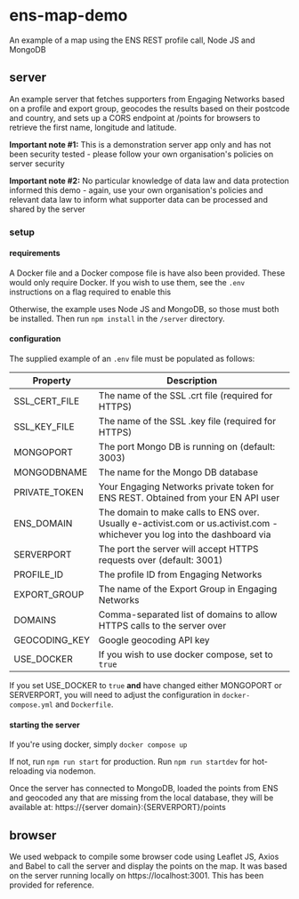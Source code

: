 # ens-map-demo
An example of a map using the ENS REST profile call, Node JS and MongoDB


## server
An example server that fetches supporters from Engaging Networks based on a profile and export group, geocodes the results based on their postcode and country, and sets up a CORS endpoint at /points for browsers to retrieve the first name, longitude and latitude.

**Important note #1:** This is a demonstration server app only and has not been security tested - please follow your own organisation's policies on server security

**Important note #2:** No particular knowledge of data law and data protection informed this demo - again, use your own organisation's policies and relevant data law to inform what supporter data can be processed and shared by the server


### setup


#### requirements
A Docker file and a Docker compose file is have also been provided. These would only require Docker. If you wish to use them, see the `.env` instructions on a flag required to enable this

Otherwise, the example uses Node JS and MongoDB, so those must both be installed. Then run `npm install` in the `/server` directory.


#### configuration
The supplied example of an `.env` file must be populated as follows:

| Property | Description |
| ----------- | ----------- |
| SSL_CERT_FILE | The name of the SSL .crt file (required for HTTPS) |
| SSL_KEY_FILE | The name of the SSL .key file (required for HTTPS) |
| MONGOPORT | The port Mongo DB is running on (default: 3003) |
| MONGODBNAME | The name for the Mongo DB database |
| PRIVATE_TOKEN | Your Engaging Networks private token for ENS REST. Obtained from your EN API user |
| ENS_DOMAIN | The domain to make calls to ENS over. Usually e-activist.com or us.activist.com - whichever you log into the dashboard via |
| SERVERPORT | The port the server will accept HTTPS requests over (default: 3001) |
| PROFILE_ID | The profile ID from Engaging Networks |
| EXPORT_GROUP | The name of the Export Group in Engaging Networks |
| DOMAINS | Comma-separated list of domains to allow HTTPS calls to the server over |
| GEOCODING_KEY | Google geocoding API key |
| USE_DOCKER | If you wish to use docker compose, set to `true` |

If you set USE_DOCKER to `true` **and** have changed either MONGOPORT or SERVERPORT, you will need to adjust the configuration in `docker-compose.yml` and `Dockerfile`.


#### starting the server
If you're using docker, simply `docker compose up`

If not, run `npm run start` for production. Run `npm run startdev` for hot-reloading via nodemon.

Once the server has connected to MongoDB, loaded the points from ENS and geocoded any that are missing from the local database, they will be available at:
https://{server domain}:{SERVERPORT}/points


## browser

We used webpack to compile some browser code using Leaflet JS, Axios and Babel to call the server and display the points on the map. It was based on the server running locally on https://localhost:3001. This has been provided for reference.


